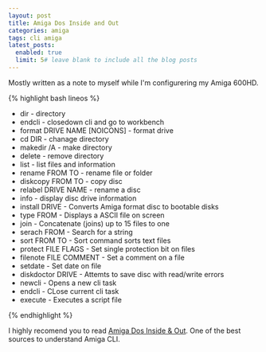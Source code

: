 ```yaml
---
layout: post
title: Amiga Dos Inside and Out
categories: amiga
tags: cli amiga
latest_posts:
  enabled: true
  limit: 5# leave blank to include all the blog posts
---
```


Mostly written as a note to myself while I'm configurering my Amiga 600HD.


{% highlight bash lineos %}
* dir -  directory
* endcli -  closedown cli and go to workbench
* format DRIVE <disk> NAME <name> [NOICONS]  - format drive
* cd DIR - chanage directory
* makedir /A - make directory
* delete - remove directory
* list - list files and information
* rename FROM TO - rename file or folder
* diskcopy FROM TO - copy disc
* relabel DRIVE NAME - rename a disc
* info - display disc drive information
* install DRIVE - Converts Amiga format disc to bootable disks
* type FROM - Displays a ASCII file on screen
* join - Concatenate (joins) up to 15 files to one
* serach FROM - Search for a string
* sort FROM TO - Sort command sorts text files
* protect FILE FLAGS - Set single protection bit on files
* filenote FILE COMMENT - Set a comment on a file
* setdate - Set date on file
* diskdoctor DRIVE - Attemts to save disc with read/write errors
* newcli - Opens a new cli task
* endcli - CLose current cli task
* execute - Executes a script file

{%  endhighlight %}


I highly recomend you to read [Amiga Dos Inside & Out](http://tele-work.hu/AmigaDoc/AmigaDosInside&out.pdf). One of the best sources to understand Amiga CLI.
